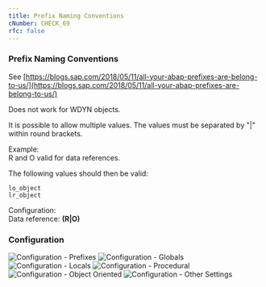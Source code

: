 ```yaml
---
title: Prefix Naming Conventions
cNumber: CHECK_69
rfc: false
---
```


### Prefix Naming Conventions

See [https://blogs.sap.com/2018/05/11/all-your-abap-prefixes-are-belong-to-us/](https://blogs.sap.com/2018/05/11/all-your-abap-prefixes-are-belong-to-us/)

Does not work for WDYN objects.

It is possible to allow multiple values.
The values must be separated by "|" within round brackets.

Example:  
R and O valid for data references.

The following values should then be valid:
```abap
lo_object  
lr_object
```

Configuration:  
Data reference: **(R|O)**

### Configuration
![Configuration - Prefixes](/img/69_conf_prefixes.png)
![Configuration - Globals](/img/69_conf_globals.png)
![Configuration - Locals](/img/69_conf_locals.png)
![Configuration - Procedural](/img/69_conf_procedural.png)
![Configuration - Object Oriented](/img/69_conf_oo.png)
![Configuration - Other Settings](/img/69_conf_other.png)
